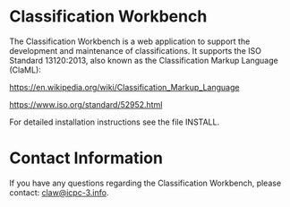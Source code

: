 # Classification Workbench

The Classification Workbench is a web application to support 
the development and maintenance of classifications. It supports 
the ISO Standard 13120:2013, also known as the Classification 
Markup Language (ClaML):

https://en.wikipedia.org/wiki/Classification_Markup_Language

https://www.iso.org/standard/52952.html

For detailed installation instructions see the file INSTALL.


# Contact Information
        
If you have any questions regarding the Classification Workbench, please contact:
    claw@icpc-3.info.

